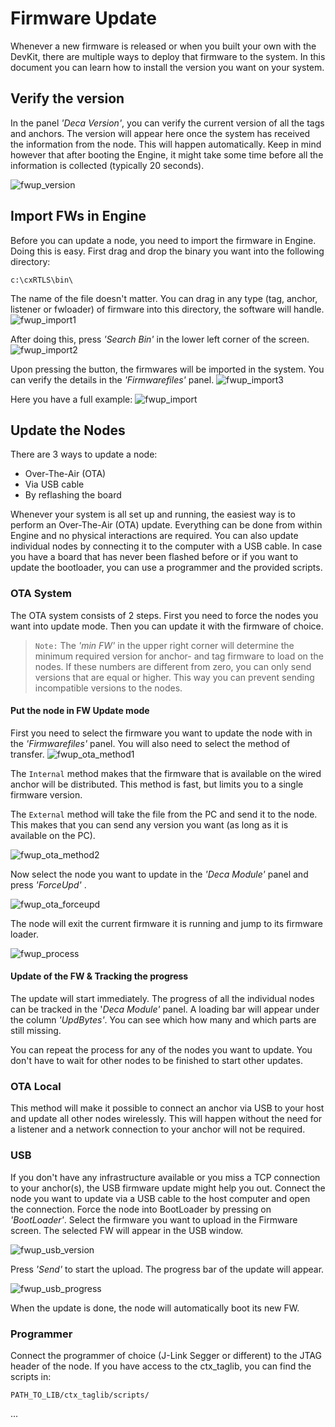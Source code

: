 # Firmware Update
Whenever a new firmware is released or when you built your own with the DevKit, there are multiple ways to deploy that firmware to the system.
In this document you can learn how to install the version you want on your system.

## Verify the version
In the panel _'Deca Version'_, you can verify the current version of all the tags and anchors.
The version will appear here once the system has received the information from the node. This will happen automatically. Keep in mind however that after booting the Engine, it might take some time before all the information is collected (typically 20 seconds).

![fwup_version](./img/cxRTLS/fwup_version.png)

## Import FWs in Engine
Before you can update a node, you need to import the firmware in Engine. Doing this is easy. First drag and drop the binary you want into the following directory:
```
c:\cxRTLS\bin\
```
The name of the file doesn't matter. You can drag in any type (tag, anchor, listener or fwloader) of firmware into this directory, the software will handle.
![fwup_import1](./img/cxRTLS/fwup_import_1.png)

After doing this, press _'Search Bin'_ in the lower left corner of the screen.
![fwup_import2](./img/cxRTLS/fwup_import_2.png)

Upon pressing the button, the firmwares will be imported in the system. You can verify the details in the _'Firmwarefiles'_ panel.
![fwup_import3](./img/cxRTLS/fwup_import_3.png)

Here you have a full example:
![fwup_import](./img/cxRTLS/fwup_import.gif)



## Update the Nodes
There are 3 ways to update a node:
 - Over-The-Air (OTA)
 - Via USB cable
 - By reflashing the board

Whenever your system is all set up and running, the easiest way is to perform an Over-The-Air (OTA) update. Everything can be done from within Engine and no physical interactions are required. You can also update individual nodes by connecting it to the computer with a USB cable. In case you have a board that has never been flashed before or if you want to update the bootloader, you can use a programmer and the provided scripts.

### OTA System
The OTA system consists of 2 steps. First you need to force the nodes you want into update mode. Then you can update it with the firmware of choice.
> `Note:` The _'min FW'_ in the upper right corner will determine the minimum required version for anchor- and tag firmware to load on the nodes. If these numbers are different from zero, you can only send versions that are equal or higher. This way you can prevent sending incompatible versions to the nodes.

#### Put the node in FW Update mode
First you need to select the firmware you want to update the node with in the _'Firmwarefiles'_ panel.
You will also need to select the method of transfer.
![fwup_ota_method1](./img/cxRTLS/fwup_ota_method1.png)

The `Internal` method makes that the firmware that is available on the wired anchor will be distributed. This method is fast, but limits you to a single firmware version.

The `External` method will take the file from the PC and send it to the node. This makes that you can send any version you want (as long as it is available on the PC).

![fwup_ota_method2](./img/cxRTLS/fwup_ota_method2.png)

Now select the node you want to update in the _'Deca Module'_ panel and press _'ForceUpd'_ .

![fwup_ota_forceupd](./img/cxRTLS/fwup_ota_forceupd.png)

The node will exit the current firmware it is running and jump to its firmware loader.

![fwup_process](./img/cxRTLS/fwup_process.gif)


#### Update of the FW & Tracking the progress
The update will start immediately. The progress of all the individual nodes can be tracked in the '_Deca Module'_ panel. A loading bar will appear under the column _'UpdBytes'_. You can see which how many and which parts are still missing.

You can repeat the process for any of the nodes you want to update.
You don't have to wait for other nodes to be finished to start other updates.

### OTA Local <Badge text="under development" type="error"/>
This method will make it possible to connect an anchor via USB to your host and update all other nodes wirelessly. This will happen without the need for a listener and a network connection to your anchor will not be required.

### USB
If you don't have any infrastructure available or you miss a TCP connection to your anchor(s), the USB firmware update might help you out.
Connect the node you want to update via a USB cable to the host computer and open the connection.
Force the node into BootLoader by pressing on _'BootLoader'_. Select the firmware you want to upload in the Firmware screen. The selected FW will appear in the USB window.

![fwup_usb_version](./img/cxRTLS/fwup_usb_version.png)

Press _'Send'_ to start the upload. The progress bar of the update will appear.

![fwup_usb_progress](./img/cxRTLS/fwup_usb_progress.png)

When the update is done, the node will automatically boot its new FW.

### Programmer
Connect the programmer of choice (J-Link Segger or different) to the JTAG header of the node.
If you have access to the ctx_taglib, you can find the scripts in:
```
PATH_TO_LIB/ctx_taglib/scripts/
```
...
<!-- [Click here](LINKREQUIRED) for more information on setting up the toolchain. -->
